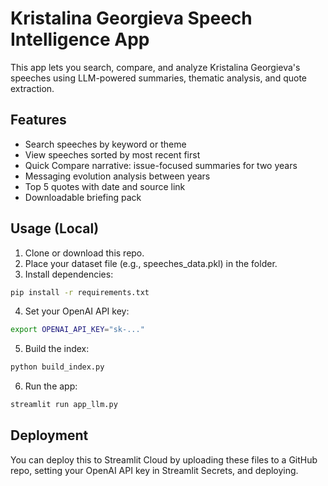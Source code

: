 # Kristalina Georgieva Speech Intelligence App

This app lets you search, compare, and analyze Kristalina Georgieva's speeches using LLM-powered summaries, thematic analysis, and quote extraction.

## Features
- Search speeches by keyword or theme
- View speeches sorted by most recent first
- Quick Compare narrative: issue-focused summaries for two years
- Messaging evolution analysis between years
- Top 5 quotes with date and source link
- Downloadable briefing pack

## Usage (Local)
1. Clone or download this repo.
2. Place your dataset file (e.g., speeches_data.pkl) in the folder.
3. Install dependencies:
```bash
pip install -r requirements.txt
```
4. Set your OpenAI API key:
```bash
export OPENAI_API_KEY="sk-..."
```
5. Build the index:
```bash
python build_index.py
```
6. Run the app:
```bash
streamlit run app_llm.py
```

## Deployment
You can deploy this to Streamlit Cloud by uploading these files to a GitHub repo, setting your OpenAI API key in Streamlit Secrets, and deploying.
